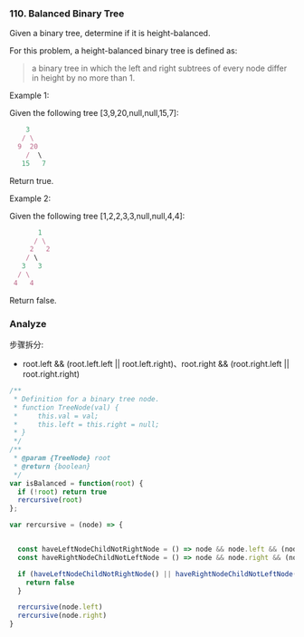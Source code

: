 ### 110. Balanced Binary Tree

Given a binary tree, determine if it is height-balanced.

For this problem, a height-balanced binary tree is defined as:

> a binary tree in which the left and right subtrees of every node differ in height by no more than 1.

Example 1:

Given the following tree [3,9,20,null,null,15,7]:

```js
    3
   / \
  9  20
    /  \
   15   7
```

Return true.

Example 2:

Given the following tree [1,2,2,3,3,null,null,4,4]:

```js
       1
      / \
     2   2
    / \
   3   3
  / \
 4   4
```

Return false.

### Analyze

步骤拆分:

* root.left && (root.left.left || root.left.right)、root.right && (root.right.left || root.right.right)

```js
/**
 * Definition for a binary tree node.
 * function TreeNode(val) {
 *     this.val = val;
 *     this.left = this.right = null;
 * }
 */
/**
 * @param {TreeNode} root
 * @return {boolean}
 */
var isBalanced = function(root) {
  if (!root) return true
  rercursive(root)
};

var rercursive = (node) => {


  const haveLeftNodeChildNotRightNode = () => node && node.left && (node.left.left || node.left.right) && !node.right
  const haveRightNodeChildNotLeftNode = () => node && node.right && (node.right.left || node.right.right) && !node.left

  if (haveLeftNodeChildNotRightNode() || haveRightNodeChildNotLeftNode()) {
    return false
  }

  rercursive(node.left)
  rercursive(node.right)
}
```